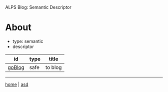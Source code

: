 ALPS Blog: Semantic Descriptor
# About
 * type: semantic
 * descriptor

| id | type | title |
|---|---|---|
| [goBlog](safe.goBlog.md) | safe | to blog |

---

[home](../index.md) | [asd](../profile.svg)